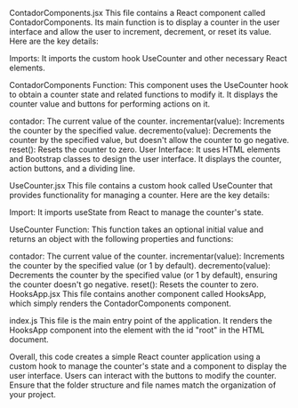 ContadorComponents.jsx
This file contains a React component called ContadorComponents. Its main function is to display a counter in the user interface and allow the user to increment, decrement, or reset its value. Here are the key details:

Imports: It imports the custom hook UseCounter and other necessary React elements.

ContadorComponents Function: This component uses the UseCounter hook to obtain a counter state and related functions to modify it. It displays the counter value and buttons for performing actions on it.

contador: The current value of the counter.
incrementar(value): Increments the counter by the specified value.
decremento(value): Decrements the counter by the specified value, but doesn't allow the counter to go negative.
reset(): Resets the counter to zero.
User Interface: It uses HTML elements and Bootstrap classes to design the user interface. It displays the counter, action buttons, and a dividing line.

UseCounter.jsx
This file contains a custom hook called UseCounter that provides functionality for managing a counter. Here are the key details:

Import: It imports useState from React to manage the counter's state.

UseCounter Function: This function takes an optional initial value and returns an object with the following properties and functions:

contador: The current value of the counter.
incrementar(value): Increments the counter by the specified value (or 1 by default).
decremento(value): Decrements the counter by the specified value (or 1 by default), ensuring the counter doesn't go negative.
reset(): Resets the counter to zero.
HooksApp.jsx
This file contains another component called HooksApp, which simply renders the ContadorComponents component.

index.js
This file is the main entry point of the application. It renders the HooksApp component into the element with the id "root" in the HTML document.

Overall, this code creates a simple React counter application using a custom hook to manage the counter's state and a component to display the user interface. Users can interact with the buttons to modify the counter. Ensure that the folder structure and file names match the organization of your project.

